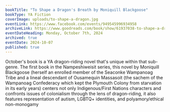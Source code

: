 ```yaml
---
bookTitle: "To Shape a Dragon's Breath by Moniquill Blackgoose"
bookType: YA Fiction
coverImage: uploads/to-shape-a-dragon.jpg
eventLink: https://www.facebook.com/events/949545996934958
archiveLink: https://www.goodreads.com/book/show/61937038-to-shape-a-dragon-s-breath
eventDateHeading: Monday, October 7th, 2024
archived: true
eventDate: 2024-10-07
published: true
---
```


October's book is a YA dragon-riding novel that's unique within that sub-genre. The first book in the Nampeshiweisit series, this novel by Moniquill Blackgoose (herself an enrolled member of the Seaconke Wampanoag Tribe and a lineal descendant of Ousamequin Massasoit (the sachem of the Wampanoag Confederacy which kept the Plymouth Colony from starvation in its early years) centers not only Indigenous/First Nations characters and confronts issues of colonialism through the lens of dragon-riding, it also features representation of autism, LGBTQ+ identities, and polyamory/ethical non-monogamy